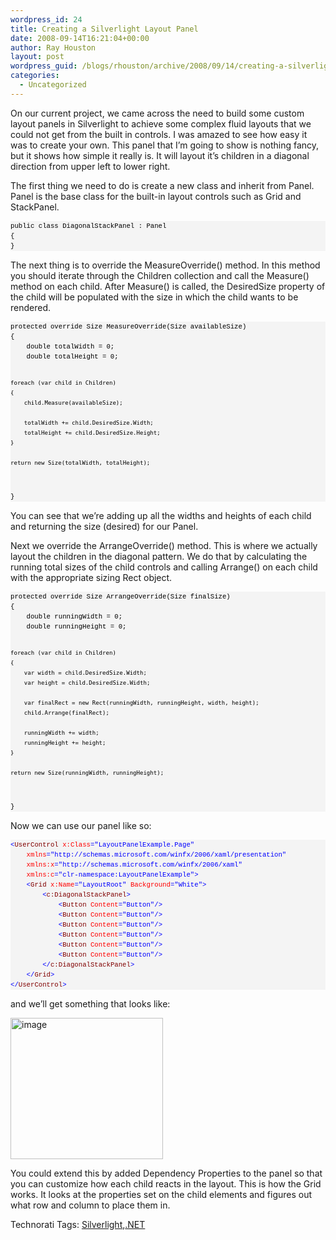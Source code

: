 ```yaml
---
wordpress_id: 24
title: Creating a Silverlight Layout Panel
date: 2008-09-14T16:21:04+00:00
author: Ray Houston
layout: post
wordpress_guid: /blogs/rhouston/archive/2008/09/14/creating-a-silverlight-layout-panel.aspx
categories:
  - Uncategorized
---
```

On our current project, we came across the need to build some custom layout panels in Silverlight to achieve some complex fluid layouts that we could not get from the built in controls. I was amazed to see how easy it was to create your own. This panel that I&#8217;m going to show is nothing fancy, but it shows how simple it really is. It will layout it&#8217;s children in a diagonal direction from upper left to lower right.

The first thing we need to do is create a new class and inherit from Panel. Panel is the base class for the built-in layout controls such as Grid and StackPanel.

<div>
  <pre style="padding-right: 0px;padding-left: 0px;font-size: 8pt;padding-bottom: 0px;margin: 0em;overflow: visible;width: 100%;color: black;border-top-style: none;line-height: 12pt;padding-top: 0px;font-family: consolas, 'Courier New', courier, monospace;border-right-style: none;border-left-style: none;background-color: #f4f4f4;border-bottom-style: none">public class DiagonalStackPanel : Panel
{
}</pre>
</div>

The next thing is to override the MeasureOverride() method. In this method you should iterate through the Children collection and call the Measure() method on each child. After Measure() is called, the DesiredSize property of the child will be populated with the size in which the child wants to be rendered.

<div>
  <pre style="padding-right: 0px;padding-left: 0px;font-size: 8pt;padding-bottom: 0px;margin: 0em;overflow: visible;width: 100%;color: black;border-top-style: none;line-height: 12pt;padding-top: 0px;font-family: consolas, 'Courier New', courier, monospace;border-right-style: none;border-left-style: none;background-color: #f4f4f4;border-bottom-style: none">protected override Size MeasureOverride(Size availableSize)
{
    double totalWidth = 0;
    double totalHeight = 0;

    foreach (var child in Children)
    {
        child.Measure(availableSize);

        totalWidth += child.DesiredSize.Width;
        totalHeight += child.DesiredSize.Height;
    }

    return new Size(totalWidth, totalHeight);
}
</pre>
</div>

You can see that we&#8217;re adding up all the widths and heights of each child and returning the size (desired) for our Panel.

Next we override the ArrangeOverride() method. This is where we actually layout the children in the diagonal pattern. We do that by calculating the running total sizes of the child controls and calling Arrange() on each child with the appropriate sizing Rect object.

<div>
  <pre style="padding-right: 0px;padding-left: 0px;font-size: 8pt;padding-bottom: 0px;margin: 0em;overflow: visible;width: 100%;color: black;border-top-style: none;line-height: 12pt;padding-top: 0px;font-family: consolas, 'Courier New', courier, monospace;border-right-style: none;border-left-style: none;background-color: #f4f4f4;border-bottom-style: none">protected override Size ArrangeOverride(Size finalSize)
{
    double runningWidth = 0;
    double runningHeight = 0;

    foreach (var child in Children)
    {
        var width = child.DesiredSize.Width;
        var height = child.DesiredSize.Width;

        var finalRect = new Rect(runningWidth, runningHeight, width, height);
        child.Arrange(finalRect);

        runningWidth += width;
        runningHeight += height;
    }

    return new Size(runningWidth, runningHeight);
}
</pre>
</div>

Now we can use our panel like so:

<div>
  <pre style="padding-right: 0px;padding-left: 0px;font-size: 8pt;padding-bottom: 0px;margin: 0em;overflow: visible;width: 100%;color: black;border-top-style: none;line-height: 12pt;padding-top: 0px;font-family: consolas, 'Courier New', courier, monospace;border-right-style: none;border-left-style: none;background-color: #f4f4f4;border-bottom-style: none"><span style="color: #0000ff">&lt;</span><span style="color: #800000">UserControl</span> <span style="color: #ff0000">x:Class</span><span style="color: #0000ff">="LayoutPanelExample.Page"</span>
    <span style="color: #ff0000">xmlns</span><span style="color: #0000ff">="http://schemas.microsoft.com/winfx/2006/xaml/presentation"</span> 
    <span style="color: #ff0000">xmlns:x</span><span style="color: #0000ff">="http://schemas.microsoft.com/winfx/2006/xaml"</span> 
    <span style="color: #ff0000">xmlns:c</span><span style="color: #0000ff">="clr-namespace:LayoutPanelExample"</span><span style="color: #0000ff">&gt;</span>
    <span style="color: #0000ff">&lt;</span><span style="color: #800000">Grid</span> <span style="color: #ff0000">x:Name</span><span style="color: #0000ff">="LayoutRoot"</span> <span style="color: #ff0000">Background</span><span style="color: #0000ff">="White"</span><span style="color: #0000ff">&gt;</span>
        <span style="color: #0000ff">&lt;</span><span style="color: #800000">c:DiagonalStackPanel</span><span style="color: #0000ff">&gt;</span>
            <span style="color: #0000ff">&lt;</span><span style="color: #800000">Button</span> <span style="color: #ff0000">Content</span><span style="color: #0000ff">="Button"</span><span style="color: #0000ff">/&gt;</span>
            <span style="color: #0000ff">&lt;</span><span style="color: #800000">Button</span> <span style="color: #ff0000">Content</span><span style="color: #0000ff">="Button"</span><span style="color: #0000ff">/&gt;</span>
            <span style="color: #0000ff">&lt;</span><span style="color: #800000">Button</span> <span style="color: #ff0000">Content</span><span style="color: #0000ff">="Button"</span><span style="color: #0000ff">/&gt;</span>
            <span style="color: #0000ff">&lt;</span><span style="color: #800000">Button</span> <span style="color: #ff0000">Content</span><span style="color: #0000ff">="Button"</span><span style="color: #0000ff">/&gt;</span>
            <span style="color: #0000ff">&lt;</span><span style="color: #800000">Button</span> <span style="color: #ff0000">Content</span><span style="color: #0000ff">="Button"</span><span style="color: #0000ff">/&gt;</span>
            <span style="color: #0000ff">&lt;</span><span style="color: #800000">Button</span> <span style="color: #ff0000">Content</span><span style="color: #0000ff">="Button"</span><span style="color: #0000ff">/&gt;</span>
        <span style="color: #0000ff">&lt;/</span><span style="color: #800000">c:DiagonalStackPanel</span><span style="color: #0000ff">&gt;</span>
    <span style="color: #0000ff">&lt;/</span><span style="color: #800000">Grid</span><span style="color: #0000ff">&gt;</span>
<span style="color: #0000ff">&lt;/</span><span style="color: #800000">UserControl</span><span style="color: #0000ff">&gt;</span></pre>
</div>

and we&#8217;ll get something that looks like:

[<img style="border-top-width: 0px;border-left-width: 0px;border-bottom-width: 0px;border-right-width: 0px" height="226" alt="image" src="http://lostechies.com/rayhouston/files/2011/03CreatingaSilverlightLayoutPanel_A7C9/image_thumb.png" width="244" border="0" />](http://lostechies.com/rayhouston/files/2011/03CreatingaSilverlightLayoutPanel_A7C9/image_2.png) 

You could extend this by added Dependency Properties to the panel so that you can customize how each child reacts in the layout. This is how the Grid works. It looks at the properties set on the child elements and figures out what row and column to place them in.

<div class="wlWriterSmartContent" style="padding-right: 0px;padding-left: 0px;padding-bottom: 0px;margin: 0px;padding-top: 0px">
  Technorati Tags: <a href="http://technorati.com/tags/Silverlight" rel="tag">Silverlight</a>,<a href="http://technorati.com/tags/.NET" rel="tag">.NET</a>
</div>